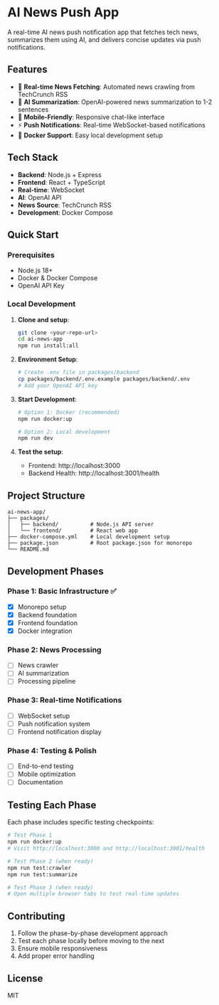 # AI News Push App

A real-time AI news push notification app that fetches tech news, summarizes them using AI, and delivers concise updates via push notifications.

## Features

- 🔄 **Real-time News Fetching**: Automated news crawling from TechCrunch RSS
- 🤖 **AI Summarization**: OpenAI-powered news summarization to 1-2 sentences
- 📱 **Mobile-Friendly**: Responsive chat-like interface
- ⚡ **Push Notifications**: Real-time WebSocket-based notifications
- 🐳 **Docker Support**: Easy local development setup

## Tech Stack

- **Backend**: Node.js + Express
- **Frontend**: React + TypeScript
- **Real-time**: WebSocket
- **AI**: OpenAI API
- **News Source**: TechCrunch RSS
- **Development**: Docker Compose

## Quick Start

### Prerequisites

- Node.js 18+
- Docker & Docker Compose
- OpenAI API Key

### Local Development

1. **Clone and setup**:

   ```bash
   git clone <your-repo-url>
   cd ai-news-app
   npm run install:all
   ```

2. **Environment Setup**:

   ```bash
   # Create .env file in packages/backend
   cp packages/backend/.env.example packages/backend/.env
   # Add your OpenAI API key
   ```

3. **Start Development**:

   ```bash
   # Option 1: Docker (recommended)
   npm run docker:up

   # Option 2: Local development
   npm run dev
   ```

4. **Test the setup**:
   - Frontend: http://localhost:3000
   - Backend Health: http://localhost:3001/health

## Project Structure

```
ai-news-app/
├── packages/
│   ├── backend/          # Node.js API server
│   └── frontend/         # React web app
├── docker-compose.yml    # Local development setup
├── package.json          # Root package.json for monorepo
└── README.md
```

## Development Phases

### Phase 1: Basic Infrastructure ✅

- [x] Monorepo setup
- [x] Backend foundation
- [x] Frontend foundation
- [x] Docker integration

### Phase 2: News Processing

- [ ] News crawler
- [ ] AI summarization
- [ ] Processing pipeline

### Phase 3: Real-time Notifications

- [ ] WebSocket setup
- [ ] Push notification system
- [ ] Frontend notification display

### Phase 4: Testing & Polish

- [ ] End-to-end testing
- [ ] Mobile optimization
- [ ] Documentation

## Testing Each Phase

Each phase includes specific testing checkpoints:

```bash
# Test Phase 1
npm run docker:up
# Visit http://localhost:3000 and http://localhost:3001/health

# Test Phase 2 (when ready)
npm run test:crawler
npm run test:summarize

# Test Phase 3 (when ready)
# Open multiple browser tabs to test real-time updates
```

## Contributing

1. Follow the phase-by-phase development approach
2. Test each phase locally before moving to the next
3. Ensure mobile responsiveness
4. Add proper error handling

## License

MIT
